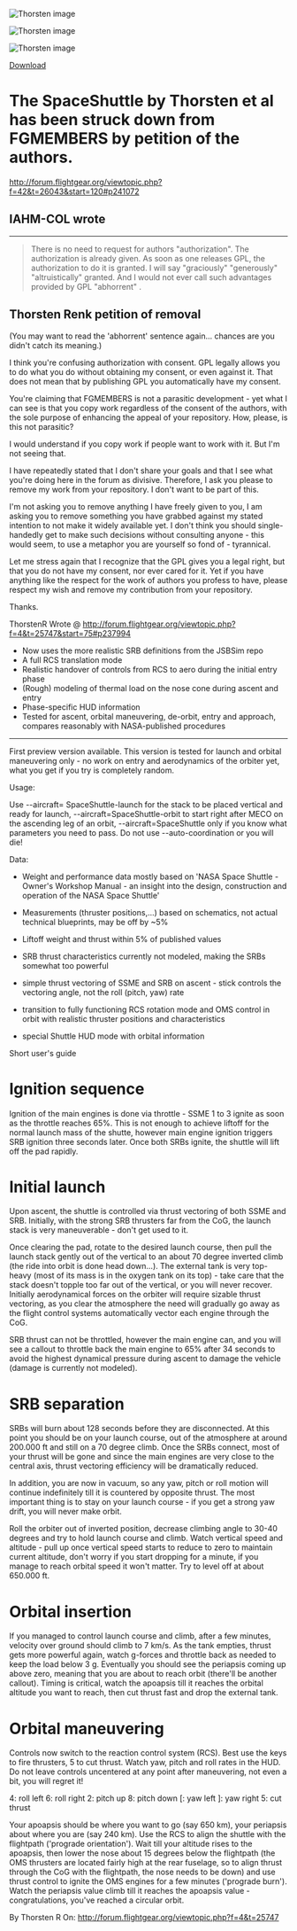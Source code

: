 ![Thorsten image](http://users.jyu.fi/~trenk/pics/shuttle_FG06.jpg)

![Thorsten image](http://users.jyu.fi/~trenk/pics/shuttle_Earthview01.jpg)

![Thorsten image](http://users.jyu.fi/~trenk/pics/Atlantis_FG.jpg)

<a href="http://users.jyu.fi/~trenk/files/SpaceShuttle.tgz">Download</a> 

The SpaceShuttle by Thorsten et al has been struck down from FGMEMBERS by petition of the authors.
==

http://forum.flightgear.org/viewtopic.php?f=42&t=26043&start=120#p241072

IAHM-COL wrote
--

------------------
>There is no need to request for authors "authorization". The authorization is already given. As soon as one releases GPL, the authorization to do it is granted. I will say "graciously" "generously" "altruistically" granted. And I would not ever call such advantages provided by GPL "abhorrent" .


Thorsten Renk petition of removal
--

(You may want to read the 'abhorrent' sentence again... chances are you didn't catch its meaning.)

I think you're confusing authorization with consent. GPL legally allows you to do what you do without obtaining my consent, or even against it. That does not mean that by publishing GPL you automatically have my consent.

You're claiming that FGMEMBERS is not a parasitic development - yet what I can see is that you copy work regardless of the consent of the authors, with the sole purpose of enhancing the appeal of your repository. How, please, is this not parasitic?

I would understand if you copy work if people want to work with it. But I'm not seeing that.

I have repeatedly stated that I don't share your goals and that I see what you're doing here in the forum as divisive. Therefore, I ask you please to remove my work from your repository. I don't want to be part of this.

I'm not asking you to remove anything I have freely given to you, I am asking you to remove something you have grabbed against my stated intention to not make it widely available yet. I don't think you should single-handedly get to make such decisions without consulting anyone - this would seem, to use a metaphor you are yourself so fond of - tyrannical.

Let me stress again that I recognize that the GPL gives you a legal right, but that you do not have my consent, nor ever cared for it. Yet if you have anything like the respect for the work of authors you profess to have, please respect my wish and remove my contribution from your repository.

Thanks.


ThorstenR Wrote @ <http://forum.flightgear.org/viewtopic.php?f=4&t=25747&start=75#p237994>

* Now uses the more realistic SRB definitions from the JSBSim repo
* A full RCS translation mode
* Realistic handover of controls from RCS to aero during the initial entry phase
* (Rough) modeling of thermal load on the nose cone during ascent and entry
* Phase-specific HUD information
* Tested for ascent, orbital maneuvering, de-orbit, entry and approach, compares reasonably with NASA-published procedures


***

First preview version available. This version is tested for launch and orbital maneuvering only - no work on entry and aerodynamics of the orbiter yet, what you get if you try is completely random.

Usage:

Use --aircraft= SpaceShuttle-launch for the stack to be placed vertical and ready for launch, --aircraft=SpaceShuttle-orbit to start right after MECO on the ascending leg of an orbit, --aircraft=SpaceShuttle only if you know what parameters you need to pass. Do not use --auto-coordination or you will die!

Data:

* Weight and performance data mostly based on 'NASA Space Shuttle - Owner's Workshop Manual - an insight into the design, construction and operation of the NASA Space Shuttle'

* Measurements (thruster positions,...) based on schematics, not actual technical blueprints, may be off by ~5%

* Liftoff weight and thrust within 5% of published values

* SRB thrust characteristics currently not modeled, making the SRBs somewhat too powerful

* simple thrust vectoring of SSME and SRB on ascent - stick controls the vectoring angle, not the roll (pitch, yaw) rate

* transition to fully functioning RCS rotation mode and OMS control in orbit with realistic thruster positions and characteristics

* special Shuttle HUD mode with orbital information

Short user's guide

Ignition sequence
==========

Ignition of the main engines is done via throttle - SSME 1 to 3 ignite as soon as the throttle reaches 65%. This is not enough to achieve liftoff for the normal launch mass of the shutte, however main engine ignition triggers SRB ignition three seconds later. Once both SRBs ignite, the shuttle will lift off the pad rapidly.

Initial launch
=======

Upon ascent, the shuttle is controlled via thrust vectoring of both SSME and SRB. Initially, with the strong SRB thrusters far from the CoG, the launch stack is very maneuverable - don't get used to it.

Once clearing the pad, rotate to the desired launch course, then pull the launch stack gently out of the vertical to an about 70 degree inverted climb (the ride into orbit is done head down...). The external tank is very top-heavy (most of its mass is in the oxygen tank on its top) - take care that the stack doesn't topple too far out of the vertical, or you will never recover. Initially aerodynamical forces on the orbiter will require sizable thrust vectoring, as you clear the atmosphere the need will gradually go away as the flight control systems automatically vector each engine through the CoG.

SRB thrust can not be throttled, however the main engine can, and you will see a callout to throttle back the main engine to 65% after 34 seconds to avoid the highest dynamical pressure during ascent to damage the vehicle (damage is currently not modeled).

SRB separation
=========

SRBs will burn about 128 seconds before they are disconnected. At this point you should be on your launch course, out of the atmosphere at around 200.000 ft and still on a 70 degree climb. Once the SRBs connect, most of your thrust will be gone and since the main engines are very close to the central axis, thrust vectoring efficiency will be dramatically reduced.

In addition, you are now in vacuum, so any yaw, pitch or roll motion will continue indefinitely till it is countered by opposite thrust. The most important thing is to stay on your launch course - if you get a strong yaw drift, you will never make orbit.

Roll the orbiter out of inverted position, decrease climbing angle to 30-40 degrees and try to hold launch course and climb. Watch vertical speed and altitude - pull up once vertical speed starts to reduce to zero to maintain current altitude, don't worry if you start dropping for a minute, if you manage to reach orbital speed it won't matter. Try to level off at about 650.000 ft.

Orbital insertion
=========

If you managed to control launch course and climb, after a few minutes, velocity over ground should climb to 7 km/s. As the tank empties, thrust gets more powerful again, watch g-forces and throttle back as needed to keep the load below 3 g. Eventually you should see the periapsis coming up above zero, meaning that you are about to reach orbit (there'll be another callout). Timing is critical, watch the apoapsis till it reaches the orbital altitude you want to reach, then cut thrust fast and drop the external tank.

Orbital maneuvering
============

Controls now switch to the reaction control system (RCS). Best use the keys to fire thrusters, 5 to cut thrust. Watch yaw, pitch and roll rates in the HUD. Do not leave controls uncentered at any point after maneuvering, not even a bit, you will regret it!

4: roll left
6: roll right
2: pitch up
8: pitch down
[: yaw left
]: yaw right
5: cut thrust

Your apoapsis should be where you want to go (say 650 km), your periapsis about where you are (say 240 km). Use the RCS to align the shuttle with the flightpath ('prograde orientation'). Wait till your altitude rises to the apoapsis, then lower the nose about 15 degrees below the flightpath (the OMS thrusters are located fairly high at the rear fuselage, so to align thrust through the CoG with the flightpath, the nose needs to be down) and use thrust control to ignite the OMS engines for a few minutes ('prograde burn'). Watch the periapsis value climb till it reaches the apoapsis value - congratulations, you've reached a circular orbit.

By Thorsten R
On:
http://forum.flightgear.org/viewtopic.php?f=4&t=25747
